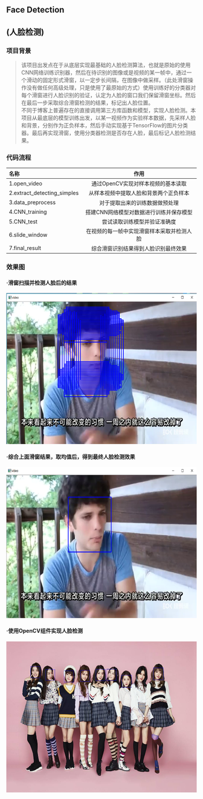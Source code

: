 ## Face Detection 
## (人脸检测)

### 项目背景
>  该项目出发点在于从底层实现最基础的人脸检测算法，也就是原始的使用CNN网络训练识别器，然后在待识别的图像或是视频的某一帧中，通过一个滑动的固定形式滑窗，以一定步长间隔，在图像中做采样。（此处滑窗操作没有做任何高级处理，只是使用了最原始的方式）使用训练好的分类器对每个滑窗进行人脸识别的验证，认定为人脸的窗口我们保留滑窗坐标。然后在最后一步采取综合滑窗检测的结果，标记出人脸位置。<br>  不同于博客上普遍存在的直接调用第三方库函数和模型，实现人脸检测。本项目从最底层的模型训练出发，以某一视频作为实验样本数据，先采样人脸和背景，分别作为正负样本，然后手动实现基于TensorFlow的图片分类器。最后再实现滑窗，使用分类器检测是否存在人脸，最后标记人脸检测结果。
  
### 代码流程
|名称|作用|
|:-------------|:-------------:|
|1.open_video|通过OpenCV实现对样本视频的基本读取|
|2.extract_detecting_simples|从样本视频中提取人脸和背景两个正负样本|
|3.data_preprocess|对于提取出来的训练数据做预处理|
|4.CNN_training|搭建CNN网络模型对数据进行训练并保存模型|
|5.CNN_test|尝试读取训练模型并验证准确度|
|6.slide_window|在视频的每一帧中实现滑窗样本采取并检测人脸|
|7.final_result|综合滑窗识别结果得到人脸识别最终效果|

### 效果图
#### ·滑窗扫描并检测人脸后的结果
<img width="600" height="400" src="./images/slide_window.png"/>

#### ·综合上面滑窗结果，取均值后，得到最终人脸检测效果
<img width="600" height="400" src="./images/final_result.png"/>

#### ·使用OpenCV组件实现人脸检测
<img width="600" height="400" src="./images/face_detection.jpg"/>
